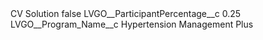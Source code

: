 <?xml version="1.0" encoding="UTF-8"?>
<CustomMetadata xmlns="http://soap.sforce.com/2006/04/metadata" xmlns:xsi="http://www.w3.org/2001/XMLSchema-instance" xmlns:xsd="http://www.w3.org/2001/XMLSchema">
    <label>CV Solution</label>
    <protected>false</protected>
    <values>
        <field>LVGO__ParticipantPercentage__c</field>
        <value xsi:type="xsd:double">0.25</value>
    </values>
    <values>
        <field>LVGO__Program_Name__c</field>
        <value xsi:type="xsd:string">Hypertension Management Plus</value>
    </values>
</CustomMetadata>
